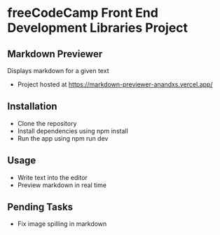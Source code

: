 # freeCodeCamp Front End Development Libraries Project

## Markdown Previewer

Displays markdown for a given text

- Project hosted at https://markdown-previewer-anandxs.vercel.app/

## Installation

- Clone the repository
- Install dependencies using npm install
- Run the app using npm run dev

## Usage

- Write text into the editor
- Preview markdown in real time

## Pending Tasks

- Fix image spilling in markdown
